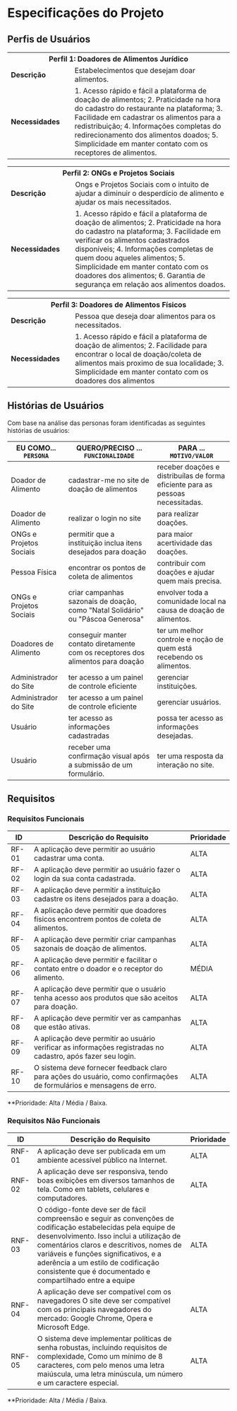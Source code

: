 # Especificações do Projeto

## Perfis de Usuários

<table>
<tbody>
<tr>
<th colspan="2">Perfil 1: Doadores de Alimentos Jurídico </th>
</tr>
<tr>
<td width="150px"><b>Descrição</b></td>
<td width="600px">
Estabelecimentos que desejam doar alimentos.
</td>
</tr>
<tr>
<td><b>Necessidades</b></td>
<td>
1. Acesso rápido e fácil a plataforma de doação de alimentos;
2. Praticidade na hora do cadastro do restaurante na plataforma;
3. Facilidade em cadastrar os alimentos para a redistribuição;
4. Informações completas do redirecionamento dos alimentos doados;
5. Simplicidade em manter contato com os receptores de alimentos.
</td>
</tr>
</tbody>
</table>

<table>
<tbody>
<tr>
<th colspan="2">Perfil 2: ONGs e Projetos Sociais </th>
</tr>
<tr>
<td width="150px"><b>Descrição</b></td>
<td width="600px">
Ongs e Projetos Sociais com o intuito de ajudar a diminuir o desperdício de alimento e ajudar os mais necessitados.
</td>
</tr>
<tr>
<td><b>Necessidades</b></td>
<td>
1. Acesso rápido e fácil a plataforma de doação de alimentos;
2. Praticidade na hora do cadastro na plataforma;
3. Facilidade em verificar os alimentos cadastrados disponíveis;
4. Informações completas de quem doou aqueles alimentos;
5. Simplicidade em manter contato com os doadores dos alimentos;
6. Garantia de segurança em relação aos alimentos doados.
</td>
</tr>
</tbody>
</table>

<table>
<tbody>
<tr>
<th colspan="2">Perfil 3: Doadores de Alimentos Físicos </th>
</tr>
<tr>
<td width="150px"><b>Descrição</b></td>
<td width="600px">
Pessoa que deseja doar alimentos para os necessitados.
</td>
</tr>
<tr>
<td><b>Necessidades</b></td>
<td>
1. Acesso rápido e fácil a plataforma de doação de alimentos;
2. Facilidade para encontrar o local de doação/coleta de alimentos mais proximo de sua localidade;
3. Simplicidade em manter contato com os doadores dos alimentos
</td>
</tr>
</tbody>
</table>


## Histórias de Usuários

Com base na análise das personas foram identificadas as seguintes histórias de usuários:

|EU COMO... `PERSONA`| QUERO/PRECISO ... `FUNCIONALIDADE`                                             |PARA ... `MOTIVO/VALOR`                 |
|--------------------|--------------------------------------------------------------------------------|----------------------------------------|
|Doador de Alimento | cadastrar-me no site de doação de alimentos | receber doações e distribuílas de forma eficiente para as pessoas necessitadas. |
|Doador de Alimento | realizar o login no site  | para realizar doações. |
|ONGs e Projetos Sociais | permitir que a instituição inclua itens desejados para doação | para maior acertividade das doações. |
|Pessoa Física | encontrar os pontos de coleta de alimentos   | contribuir com doações e ajudar quem mais precisa. |
|ONGs e Projetos Sociais | criar campanhas sazonais de doação, como "Natal Solidário" ou "Páscoa Generosa" | envolver toda a comunidade local na causa de doação de alimentos. |
|Doadores de Alimento | conseguir manter contato diretamente com os receptores dos alimentos para doação | ter um melhor controle e noção de quem está recebendo os alimentos. |
|Administrador do Site | ter acesso a um painel de controle eficiente | gerenciar instituições. |
|Administrador do Site | ter acesso a um painel de controle eficiente | gerenciar usuários. |
| Usuário | ter acesso as informações cadastradas | possa ter acesso as informações desejadas. |
| Usuário | receber uma confirmação visual após a submissão de um formulário.| ter uma resposta da interação no site. |

## Requisitos

### Requisitos Funcionais

|ID    | Descrição do Requisito  | Prioridade |
|------|-----------------------------------------|----|
|RF-01| A aplicação deve permitir ao usuário cadastrar uma conta.   | ALTA | 
|RF-02| A aplicação deve permitir ao usuário fazer o login da sua conta cadastrada.   | ALTA | 
|RF-03| A aplicação deve permitir a instituição cadastre os itens desejados para a doação.    | ALTA |
|RF-04| A aplicação deve permitir que doadores físicos encontrem pontos de coleta de alimentos.  | ALTA |
|RF-05| A aplicação deve permitir criar campanhas sazonais de doação de alimentos.    | ALTA |
|RF-06| A aplicação deve permitir e facilitar o contato entre o doador e o receptor do alimento.   | MÉDIA |
|RF-07| A aplicação deve permitir que o usuário tenha acesso aos produtos que são aceitos para doação. | ALTA |
|RF-08| A aplicação deve permitir ver as campanhas que estão ativas.| ALTA |
|RF-09| A aplicação deve permitir ao usuário verificar as informações registradas no cadastro, após fazer seu login. | ALTA |
|RF-10| O sistema deve fornecer feedback claro para ações do usuário, como confirmações de formulários e mensagens de erro.| ALTA |

**Prioridade: Alta / Média / Baixa.  

### Requisitos Não Funcionais

|ID     | Descrição do Requisito  |Prioridade |
|-------|-------------------------|----|
|RNF-01| A aplicação deve ser publicada em um ambiente acessível público na Internet.  | ALTA | 
|RNF-02| A aplicação deve ser responsiva, tendo boas exibições em diversos tamanhos de tela. Como em tablets, celulares e computadores.  | ALTA | 
|RNF-03| O código-fonte deve ser de fácil compreensão e seguir as convenções de codificação estabelecidas pela equipe de desenvolvimento. Isso inclui a utilização de comentários claros e descritivos, nomes de variáveis e funções significativos, e a aderência a um estilo de codificação consistente que é documentado e compartilhado entre a equipe  | ALTA | 
|RNF-04| A aplicação deve ser compatível com os navegadores O site deve ser compatível com os principais navegadores do mercado: Google Chrome, Opera e Microsoft Edge.  | ALTA | 
|RNF-05| O sistema deve implementar políticas de senha robustas, incluindo requisitos de complexidade, Como um mínimo de 8 caracteres, com pelo menos uma letra maiúscula, uma letra minúscula, um número e um caractere especial.  | ALTA | 

**Prioridade: Alta / Média / Baixa.
